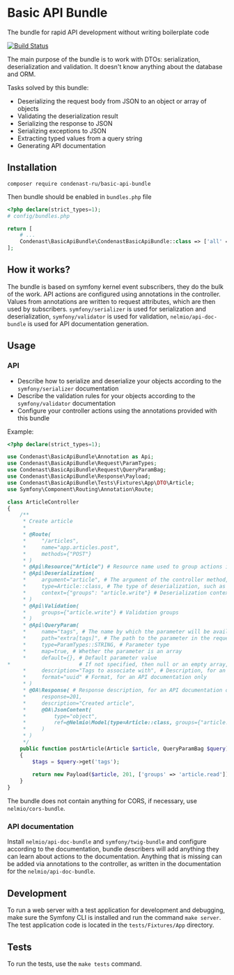 # Basic API Bundle
The bundle for rapid API development without writing boilerplate code

[![Build Status](https://travis-ci.com/CondeNastDigitalRU/BasicApiBundle.svg?branch=master)](https://travis-ci.com/CondeNastDigitalRU/BasicApiBundle)

The main purpose of the bundle is to work with DTOs: serialization, deserialization and validation.
It doesn't know anything about the database and ORM.

Tasks solved by this bundle:
* Deserializing the request body from JSON to an object or array of objects
* Validating the deserialization result
* Serializing the response to JSON
* Serializing exceptions to JSON
* Extracting typed values from a query string
* Generating API documentation

## Installation
```shell script
composer require condenast-ru/basic-api-bundle
```

Then bundle should be enabled in `bundles.php` file

```php
<?php declare(strict_types=1);
# config/bundles.php

return [
    # ...
    Condenast\BasicApiBundle\CondenastBasicApiBundle::class => ['all' => true],
];
```

## How it works?
The bundle is based on symfony kernel event subscribers, they do the bulk of the work.
API actions are configured using annotations in the controller.
Values from annotations are written to request attributes, which are then used by subscribers.
`symfony/serializer` is used for serialization and deserialization,
`symfony/validator` is used for validation,
`nelmio/api-doc-bundle` is used for API documentation generation.

## Usage
### API
* Describe how to serialize and deserialize your objects according to the `symfony/serializer` documentation
* Describe the validation rules for your objects according to the `symfony/validator` documentation
* Configure your controller actions using the annotations provided with this bundle  

Example:

```php
<?php declare(strict_types=1);

use Condenast\BasicApiBundle\Annotation as Api;
use Condenast\BasicApiBundle\Request\ParamTypes;
use Condenast\BasicApiBundle\Request\QueryParamBag;
use Condenast\BasicApiBundle\Response\Payload;
use Condenast\BasicApiBundle\Tests\Fixtures\App\DTO\Article;
use Symfony\Component\Routing\Annotation\Route;

class ArticleController
{
    /**
     * Create article
     *
     * @Route(
     *     "/articles",
     *     name="app.articles.post",
     *     methods={"POST"}
     * )
     * @Api\Resource("Article") # Resource name used to group actions in API documentation
     * @Api\Deserialization(
     *     argument="article", # The argument of the controller method, the result of deserialization will be passed there
     *     type=Article::class, # The type of deserialization, such as Article or Article [] for an array of articles
     *     context={"groups": "article.write"} # Deserialization context
     * )
     * @Api\Validation(
     *     groups={"article.write"} # Validation groups
     * )
     * @Api\QueryParam(
     *     name="tags", # The name by which the parameter will be available in the QueryParamBag
     *     path="extra[tags]", # The path to the parameter in the request, if not specified, will be equal to the name.
     *     type=ParamTypes::STRING, # Parameter type
     *     map=true, # Whether the parameter is an array
     *     default={}, # Default parameter value
*                      # If not specified, then null or an empty array, depending on whether the parameter is declared as an array
     *     description="Tags to associate with", # Description, for an API documentation only
     *     format="uuid" # Format, for an API documentation only
     * )
     * @OA\Response( # Response description, for an API documentation only
     *     response=201,
     *     description="Created article",
     *     @OA\JsonContent(
     *         type="object",
     *         ref=@Nelmio\Model(type=Article::class, groups={"article.read"})
     *     )
     * )
     */
    public function postArticle(Article $article, QueryParamBag $query): Payload
    {
        $tags = $query->get('tags');
    
        return new Payload($article, 201, ['groups' => 'article.read']);
    }
}
```

The bundle does not contain anything for CORS, if necessary, use `nelmio/cors-bundle`.

### API documentation
Install `nelmio/api-doc-bundle` and `symfony/twig-bundle` and configure according to the documentation,
bundle describers will add anything they can learn about actions to the documentation.
Anything that is missing can be added via annotations to the controller, as written in the documentation
for the `nelmio/api-doc-bundle`.

## Development
To run a web server with a test application for development and debugging, make sure the Symfony CLI is installed
and run the command `make server`.
The test application code is located in the `tests/Fixtures/App` directory.

## Tests
To run the tests, use the `make tests` command.
